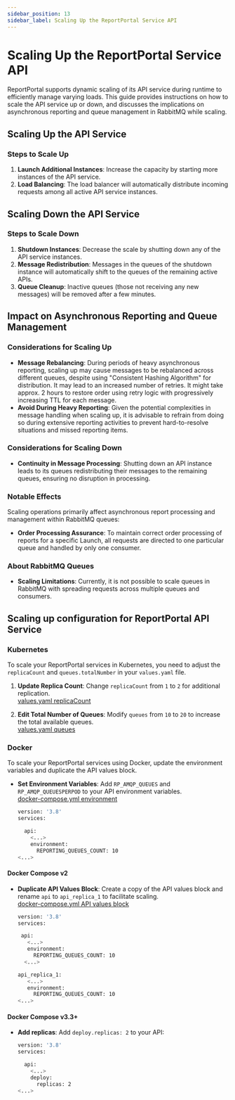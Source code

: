 ```yaml
---
sidebar_position: 13
sidebar_label: Scaling Up the ReportPortal Service API
---
```


# Scaling Up the ReportPortal Service API

ReportPortal supports dynamic scaling of its API service during runtime to efficiently manage varying loads. This guide provides instructions on how to scale the API service up or down, and discusses the implications on asynchronous reporting and queue management in RabbitMQ while scaling.

## Scaling Up the API Service

### Steps to Scale Up
1. **Launch Additional Instances**: Increase the capacity by starting more instances of the API service.
2. **Load Balancing**: The load balancer will automatically distribute incoming requests among all active API service instances.

## Scaling Down the API Service

### Steps to Scale Down
1. **Shutdown Instances**: Decrease the scale by shutting down any of the API service instances.
2. **Message Redistribution**: Messages in the queues of the shutdown instance will automatically shift to the queues of the remaining active APIs.
3. **Queue Cleanup**: Inactive queues (those not receiving any new messages) will be removed after a few minutes.

## Impact on Asynchronous Reporting and Queue Management

### Considerations for Scaling Up
- **Message Rebalancing**: During periods of heavy asynchronous reporting, scaling up may cause messages to be rebalanced across different queues, despite using "Consistent Hashing Algorithm" for distribution. It may lead to an increased number of retries. It might take approx. 2 hours to restore order using retry logic with progressively increasing TTL for each message.
- **Avoid During Heavy Reporting**: Given the potential complexities in message handling when scaling up, it is advisable to refrain from doing so during extensive reporting activities to prevent hard-to-resolve situations and missed reporting items.

### Considerations for Scaling Down
- **Continuity in Message Processing**: Shutting down an API instance leads to its queues redistributing their messages to the remaining queues, ensuring no disruption in processing.

### Notable Effects
Scaling operations primarily affect asynchronous report processing and management within RabbitMQ queues:

- **Order Processing Assurance**: To maintain correct order processing of reports for a specific Launch, all requests are directed to one particular queue and handled by only one consumer.

### About RabbitMQ Queues
- **Scaling Limitations**: Currently, it is not possible to scale queues in RabbitMQ with spreading requests across multiple queues and consumers.


## Scaling up configuration for ReportPortal API Service

### Kubernetes

To scale your ReportPortal services in Kubernetes, you need to adjust the `replicaCount` and `queues.totalNumber` in your `values.yaml` file.

1. **Update Replica Count**:
   Change `replicaCount` from `1` to `2` for additional replication.<br />
   [values.yaml replicaCount](https://github.com/reportportal/kubernetes/blob/master/reportportal/values.yaml#L73)

2. **Edit Total Number of Queues**:
   Modify `queues` from `10` to `20` to increase the total available queues.<br />
   [values.yaml queues](https://github.com/reportportal/kubernetes/blob/master/reportportal/values.yaml#L159)

### Docker

To scale your ReportPortal services using Docker, update the environment variables and duplicate the API values block.

- **Set Environment Variables**:
   Add `RP_AMQP_QUEUES` and `RP_AMQP_QUEUESPERPOD` to your API environment variables.<br />
   [docker-compose.yml environment](https://github.com/reportportal/reportportal/blob/v23.2/docker-compose.yml#L202)<br />
   ```bash
   version: '3.8'
   services:
   
     api:
       <...>
       environment:
         REPORTING_QUEUES_COUNT: 10
   <...>
   ```

#### Docker Compose v2
- **Duplicate API Values Block**:
   Create a copy of the API values block and rename `api` to `api_replica_1` to facilitate scaling.<br />
   [docker-compose.yml API values block](https://github.com/reportportal/reportportal/blob/v23.2/docker-compose.yml#L191-L241)<br />
    ```bash
   version: '3.8'
   services:
   
     api:
       <...>
       environment:
         REPORTING_QUEUES_COUNT: 10
      <...>

    api_replica_1:
       <...>
       environment:
         REPORTING_QUEUES_COUNT: 10
    <...>
   ```
    
#### Docker Compose v3.3+
- **Add replicas**:
   Add `deploy.replicas: 2` to your API:
   ```bash
   version: '3.8'
   services:
   
     api:
       <...>
       deploy:
         replicas: 2
   <...>
   ```
